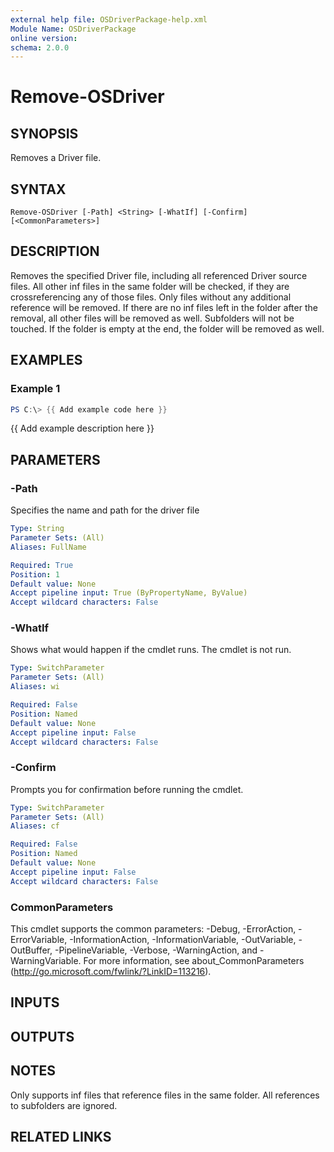 ```yaml
---
external help file: OSDriverPackage-help.xml
Module Name: OSDriverPackage
online version:
schema: 2.0.0
---
```


# Remove-OSDriver

## SYNOPSIS
Removes a Driver file.

## SYNTAX

```
Remove-OSDriver [-Path] <String> [-WhatIf] [-Confirm] [<CommonParameters>]
```

## DESCRIPTION
Removes the specified Driver file, including all referenced Driver source files.
All other inf files in the same folder will be checked, if they are crossreferencing
any of those files.
Only files without any additional reference will be removed.
If there are no inf files left in the folder after the removal, all other files will
be removed as well.
Subfolders will not be touched.
If the folder is empty at the end, the folder will be removed as well.

## EXAMPLES

### Example 1
```powershell
PS C:\> {{ Add example code here }}
```

{{ Add example description here }}

## PARAMETERS

### -Path
Specifies the name and path for the driver file

```yaml
Type: String
Parameter Sets: (All)
Aliases: FullName

Required: True
Position: 1
Default value: None
Accept pipeline input: True (ByPropertyName, ByValue)
Accept wildcard characters: False
```

### -WhatIf
Shows what would happen if the cmdlet runs.
The cmdlet is not run.

```yaml
Type: SwitchParameter
Parameter Sets: (All)
Aliases: wi

Required: False
Position: Named
Default value: None
Accept pipeline input: False
Accept wildcard characters: False
```

### -Confirm
Prompts you for confirmation before running the cmdlet.

```yaml
Type: SwitchParameter
Parameter Sets: (All)
Aliases: cf

Required: False
Position: Named
Default value: None
Accept pipeline input: False
Accept wildcard characters: False
```

### CommonParameters
This cmdlet supports the common parameters: -Debug, -ErrorAction, -ErrorVariable, -InformationAction, -InformationVariable, -OutVariable, -OutBuffer, -PipelineVariable, -Verbose, -WarningAction, and -WarningVariable.
For more information, see about_CommonParameters (http://go.microsoft.com/fwlink/?LinkID=113216).

## INPUTS

## OUTPUTS

## NOTES
Only supports inf files that reference files in the same folder.
All references to
subfolders are ignored.

## RELATED LINKS
